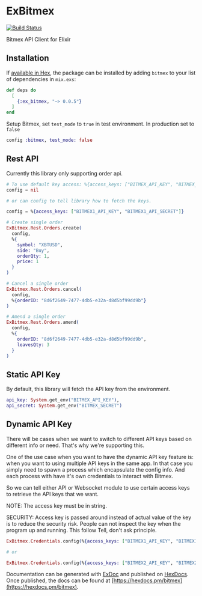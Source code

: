 # ExBitmex
[![Build Status](https://travis-ci.com/acuityinnovations/ex_bitmex.svg?branch=master)](https://travis-ci.com/acuityinnovations/ex_bitmex)

Bitmex API Client for Elixir

## Installation

If [available in Hex](https://hex.pm/docs/publish), the package can be installed
by adding `bitmex` to your list of dependencies in `mix.exs`:

```elixir
def deps do
  [
    {:ex_bitmex, "~> 0.0.5"}
  ]
end
```

Setup Bitmex, set `test_mode` to `true` in test environment. In production set to `false`

```elixir
config :bitmex, test_mode: false
```

## Rest API

Currently this library only supporting order api.

```elixir
# To use default key access: %{access_keys: ["BITMEX_API_KEY", "BITMEX_API_SECRET"]}
config = nil

# or can config to tell library how to fetch the keys.

config = %{access_keys: ["BITMEX1_API_KEY", "BITMEX1_API_SECRET"]}

# Create single order
ExBitmex.Rest.Orders.create(
  config,
  %{
    symbol: "XBTUSD",
    side: "Buy",
    orderQty: 1,
    price: 1
  }
)

# Cancel a single order
ExBitmex.Rest.Orders.cancel(
  config,
  %{orderID: "8d6f2649-7477-4db5-e32a-d8d5bf99dd9b"}
)

# Amend a single order
ExBitmex.Rest.Orders.amend(
  config,
  %{
    orderID: "8d6f2649-7477-4db5-e32a-d8d5bf99dd9b",
    leavesQty: 3
  }
)
```

## Static API Key

By default, this library will fetch the API key from the environment.

```elixir
api_key: System.get_env("BITMEX_API_KEY"),
api_secret: System.get_env("BITMEX_SECRET")
```

## Dynamic API Key

There will be cases when we want to switch to different API keys based on different info or need. That's why we're supporting this.

One of the use case when you want to have the dynamic API key feature is: when you want to using multiple API keys in the same app. In that case you simply need to spawn a process which encapsulate the config info. And each process with have it's own credentials to interact with Bitmex.

So we can tell either API or Websocket module to use certain access keys to retrieve the API keys that we want.

NOTE: The access key must be in string.

SECURITY: Access key is passed around instead of actual value of the key is to reduce the security risk. People can not inspect the key when the program up and running. This follow Tell, don't ask principle.

```elixir
ExBitmex.Credentials.config(%{access_keys: ["BITMEX1_API_KEY", "BITMEX1_API_SECRET"]})

# or

ExBitmex.Credentials.config(%{access_keys: ["BITMEX2_API_KEY", "BITMEX2_API_SECRET"]})
```

Documentation can be generated with [ExDoc](https://github.com/elixir-lang/ex_doc)
and published on [HexDocs](https://hexdocs.pm). Once published, the docs can
be found at [https://hexdocs.pm/bitmex](https://hexdocs.pm/bitmex).
